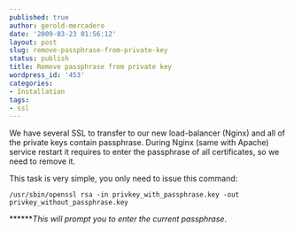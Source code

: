 ```yaml
---
published: true
author: gerold-mercadero
date: '2009-03-23 01:56:12'
layout: post
slug: remove-passphrase-from-private-key
status: publish
title: Remove passphrase from private key
wordpress_id: '453'
categories:
- Installation
tags:
- ssl
---
```


We have several SSL to transfer to our new load-balancer (Nginx) and all of the private keys contain passphrase.  During Nginx (same with Apache) service restart it requires to enter the passphrase of all certificates, so we need to remove it.

This task is very simple, you only need to issue this command:

`/usr/sbin/openssl rsa -in privkey_with_passphrase.key -out privkey_without_passphrase.key`

******_This will prompt you to enter the current passphrase_.

